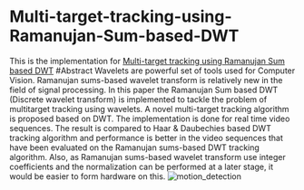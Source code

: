 # Multi-target-tracking-using-Ramanujan-Sum-based-DWT
This is the implementation for [Multi-target tracking using Ramanujan Sum based DWT](https://ieeexplore.ieee.org/document/9581552)
#Abstract
Wavelets are powerful set of tools used for Computer Vision. Ramanujan sums-based wavelet transform is relatively new in the field of signal processing. In this paper the Ramanujan Sum based DWT (Discrete wavelet transform) is implemented to tackle the problem of multitarget tracking using wavelets. A novel multi-target tracking algorithm is proposed based on DWT. The implementation is done for real time video sequences. The result is compared to Haar & Daubechies based DWT tracking algorithm and performance is better in the video sequences that have been evaluated on the Ramanujan sums-based DWT tracking algorithm. Also, as Ramanujan sums-based wavelet transform use integer coefficients and the normalization can be performed at a later stage, it would be easier to form hardware on this.
![motion_detection](https://user-images.githubusercontent.com/81149819/226100151-bacecce9-e124-4733-a335-41c320f23b4c.png)
